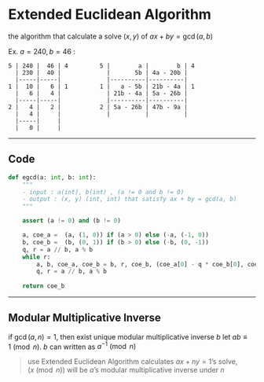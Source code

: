 # Extended Euclidean Algorithm

the algorithm that calculate a solve $(x, y)$ of $ax + by = \operatorname{gcd}(a, b)$

Ex. $a = 240, b = 46$ :

```
5 | 240 |  46 | 4         5 |        a |        b | 4
  | 230 |  40 |             |       5b | 4a - 20b |
  |-----|-----|             |----------|----------|
1 |  10 |   6 | 1         1 |   a - 5b | 21b - 4a | 1
  |   6 |   4 |             | 21b - 4a | 5a - 26b |
  |-----|-----|             |----------|----------|
2 |   4 |   2 |           2 | 5a - 26b | 47b - 9a |
  |   4 |     |             |          |          |
  |-----|     |
  |   0 |     |
```


---
## Code

```python
def egcd(a: int, b: int):
    """
    - input : a(int), b(int) , (a != 0 and b != 0)
    - output : (x, y) (int, int) that satisfy ax + by = gcd(a, b)
    """

    assert (a != 0) and (b != 0)

    a, coe_a =  (a, (1, 0)) if (a > 0) else (-a, (-1, 0))
    b, coe_b =  (b, (0, 1)) if (b > 0) else (-b, (0, -1))
    q, r = a // b, a % b
    while r:
        a, b, coe_a, coe_b = b, r, coe_b, (coe_a[0] - q * coe_b[0], coe_a[1] - q * coe_b[1])
        q, r = a // b, a % b
    
    return coe_b
```


---
## Modular Multiplicative Inverse

if $\operatorname{gcd}(a, n) = 1$, then exist unique modular multiplicative inverse $b$ let $ab \equiv 1 \pmod n$. $b$ can written as $a ^ {-1} \pmod n$

> use Extended Euclidean Algorithm calculates $ax + ny = 1$’s solve, 
($x \pmod n$) will be $a$’s modular multiplicative inverse under $n$
